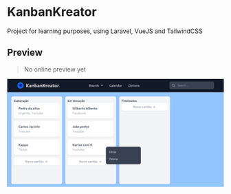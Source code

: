# KanbanKreator

Project for learning purposes, using Laravel, VueJS and TailwindCSS

## Preview

> No online preview yet

![Project preview](./preview.png)